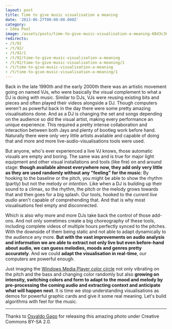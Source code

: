 ```yaml
---
layout: post
title: Time to give music visualisation a meaning
date: '2013-06-27T00:00:00.000Z'
category:
- Idea Pool
image: /assets/posts/time-to-give-music-visualisation-a-meaning-68d3c38200cd5c45fcbe72e36e4fd80af817cd3767.jpg
redirects:
- /t/92
- /t/92/
- /t/92/1
- /t/92/time-to-give-music-visualisation-a-meaning
- /t/92/time-to-give-music-visualisation-a-meaning/1
- /t/time-to-give-music-visualisation-a-meaning
- /t/time-to-give-music-visualisation-a-meaning/1
---
```


Back in the late 1990th and the early 2000th there was an artistic movement going on named VJs, who were basically the visual complement to what a DJ is doing with music. Similar to DJs, VJs were reusing existing bits and pieces and often played their videos alongside a DJ. Though computers weren't as powerful back in the day there were some pretty amazing visualisations done. And as a DJ is changing the set and songs depending on the audience so did the visual artist, making every performance an unique experience. This required a pretty intense collaboration and interaction between both Jays and plenty of bootleg work before hand. Naturally there were only very little artists available and capable of doing that and more and more live-audio-visualisations tools were used.

But anyone, who's ever experienced a live VJ knows, those automatic visuals are empty and boring. The same was and is true for major light equipment and other visual installations and tools (like fire) on and around stage: **though available almost everywhere now, they add only very little as they are used randomly without any "feeling" for the music**: By hooking to the baseline or the pitch, you might be able to show the rhythm (partly) but not the melody or *intention*. Like when a DJ is building up their sound to a climax, so the rhythm, the pitch or the melody grows towards that and then goes for a big splash. Our tools, hooked to the _current live audio_ aren't capable of comprehending that. And that is why most visualisations feel empty and disconnected.

Which is also why more and more DJs take back the control of those add-ons. And not only sometimes create a big choreography of these tools, including complete videos of multiple hours perfectly synced to the pitches. With the downside of them being static and not able to adapt dynamically to the audience any more. **But with the vast improvements on audio analysis and information we are able to extract not only live but even before-hand about audio, we can guess melodies, moods and genres pretty accurately**. And we could **adapt the visualisation in real-time**, our computers are powerful enough.

Just imaging the [Windows Media Player color circle](https://www.youtube.com/watch?v=RB9Pw-gXZSE) not only vibrating on the pitch and the bass and changing color randomly but also **growing on intensity, switching colors and form to adapt to the mood and melody by pre-processing the coming audio and extracting context and anticipate what will happen next**. It is time we stop understanding visualisations as demos for powerful graphic cards and give it some real meaning. Let's build algorithms with feel for the music.

---

Thanks to [Osvaldo Gago](https://www.flickr.com/photos/fotografar/14545425) for releasing this amazing photo under Creative Commons BY-SA 2.0.
